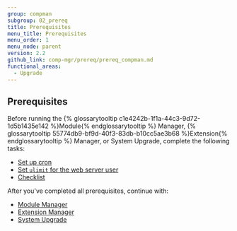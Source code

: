 ```yaml
---
group: compman
subgroup: 02_prereq
title: Prerequisites
menu_title: Prerequisites
menu_order: 1
menu_node: parent
version: 2.2
github_link: comp-mgr/prereq/prereq_compman.md
functional_areas:
  - Upgrade
---
```


## Prerequisites
Before running the {% glossarytooltip c1e4242b-1f1a-44c3-9d72-1d5b1435e142 %}Module{% endglossarytooltip %} Manager, {% glossarytooltip 55774db9-bf9d-40f3-83db-b10cc5ae3b68 %}Extension{% endglossarytooltip %} Manager, or System Upgrade, complete the following tasks:

*	[Set up cron]({{page.baseurl}}/comp-mgr/prereq/prereq_cron.html)
*	[Set `ulimit` for the web server user]({{page.baseurl}}/comp-mgr/prereq/prereq_compman-ulimit.html)
*	[Checklist]({{page.baseurl}}/comp-mgr/prereq/prereq_compman-checklist.html)

After you've completed all prerequisites, continue with:

*	[Module Manager]({{page.baseurl}}/comp-mgr/module-man/compman-start.html)
*	[Extension Manager]({{page.baseurl}}/comp-mgr/extens-man/extensman-main-pg.html)
*	[System Upgrade]({{page.baseurl}}/comp-mgr/upgrader/upgrade-start.html)
